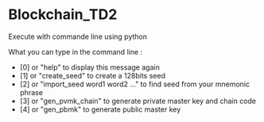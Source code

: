 # Blockchain_TD2

Execute with commande line using python

What you can type in the command line :
 - [0] or "help" to display this message again
 - [1] or "create_seed" to create a 128bits seed
 - [2] or "import_seed word1 word2 ..." to find seed from your mnemonic phrase
 - [3] or "gen_pvmk_chain" to generate private master key and chain code
 - [4] or "gen_pbmk" to generate public master key
